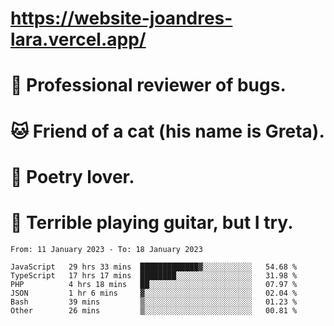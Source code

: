 # https://website-joandres-lara.vercel.app/
# 🐛 Professional reviewer of bugs.
# 🐱 Friend of a cat (his name is Greta).
# 📜 Poetry lover.
# 🎸 Terrible playing guitar, but I try.

<!--START_SECTION:waka-->

```text
From: 11 January 2023 - To: 18 January 2023

JavaScript   29 hrs 33 mins  █████████████▓░░░░░░░░░░░   54.68 %
TypeScript   17 hrs 17 mins  ████████░░░░░░░░░░░░░░░░░   31.98 %
PHP          4 hrs 18 mins   ██░░░░░░░░░░░░░░░░░░░░░░░   07.97 %
JSON         1 hr 6 mins     ▓░░░░░░░░░░░░░░░░░░░░░░░░   02.04 %
Bash         39 mins         ▒░░░░░░░░░░░░░░░░░░░░░░░░   01.23 %
Other        26 mins         ▒░░░░░░░░░░░░░░░░░░░░░░░░   00.81 %
```

<!--END_SECTION:waka-->
